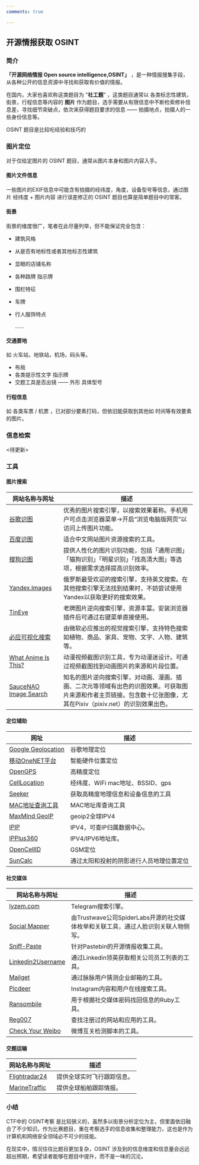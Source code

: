 ```yaml
---
comments: true

---
```


## 开源情报获取 OSINT

### 简介

**「开源网络情报 Open source intelligence,OSINT」** ，是一种情报搜集手段，从各种公开的信息资源中寻找和获取有价值的情报。

在国内，大家也喜欢称这类题目为 "**社工题**" ，这类题目通常以 各类标志性建筑，街景，行程信息等内容的 **图片** 作为题目，选手需要从有限信息中不断检索修补信息差，寻找细节突破点，依次来获得题目要求的信息 —— 拍摄地点，拍摄人的一些身份信息等。

OSINT 题目是比较吃经验和技巧的

### 图片定位

对于仅给定图片的 OSINT 题目，通常从图片本身和图片内容入手。

#### 图片文件信息

 一些图片的EXIF信息中可能含有拍摄的经纬度，角度，设备型号等信息，通过图片 经纬度 + 图片内容 进行误差修正的 OSINT 题目也算是简单题目中的常客。

####  街景

街景的维度很广，笔者在此尽量列举，但不能保证完全包含：

- 建筑风格

- 从是否有地标性或者其他标志性建筑

- 显眼的店铺名称

- 各种路牌 指示牌

- 围栏特征

- 车牌

- 行人服饰特点

  ......

#### 交通要地

如 火车站，地铁站，机场，码头等。

- 布局
- 各类提示性文字 指示牌
- 交题工具是否出镜 —— 外形 具体型号

#### 行程信息

如 各类车票 / 机票 ，已对部分要素打码，但依旧能获取到其他如 时间等有效要素的图片。

### 信息检索

<待更新>

### 工具

#### 图片搜索

| 网站名称与网址                                     | 描述                                                         |
| -------------------------------------------------- | ------------------------------------------------------------ |
| [谷歌识图](https://www.google.com/imghp)           | 优秀的图片搜索引擎，以搜索效果著称。手机用户可点击浏览器菜单→开启“浏览电脑版网页”以访问上传图片功能。 |
| [百度识图](https://image.baidu.com/?fr=shitu)      | 适合中文网站图片资源搜索的工具。                             |
| [搜狗识图](https://pic.sogou.com/)                 | 提供人性化的图片识别功能，包括「通用识图」「猫狗识别」「明星识别」「找高清大图」等选项，根据需求选择提高识别效率。 |
| [Yandex.Images](https://yandex.com/images)         | 俄罗斯最受欢迎的搜索引擎，支持英文搜索。在其他搜索引擎无法找到结果时，不妨尝试使用Yandex以获取更好的搜索效果。 |
| [TinEye](https://www.tineye.com/)                  | 老牌图片逆向搜索引擎，资源丰富。安装浏览器插件后可通过右键菜单直接使用。 |
| [必应可视化搜索](https://cn.bing.com/visualsearch) | 由微软必应推出的视觉搜索引擎，支持特色搜索如植物、商品、家具、宠物、文字、人物、建筑等。 |
| [What Anime Is This?](https://trace.moe/)          | 动漫视频截图识别工具，专为动漫迷设计。可通过视频截图找到动画图片的来源和片段位置。 |
| [SauceNAO Image Search](https://saucenao.com/)     | 知名的图片逆向搜索引擎，对动画、漫画、插画、二次元等领域有出色的识图效果。可获取图片来源和作者主页链接。包含数十亿张图像，尤其在Pixiv（pixiv.net）的识别效果出色。 |

#### 定位辅助

| 网址                                                         | 描述                                     |
| ------------------------------------------------------------ | ---------------------------------------- |
| [Google Geolocation](https://developers.google.com/maps/documentation/geolocation/intro) | 谷歌地理定位                             |
| [移动OneNET平台](https://open.iot.10086.cn/)                 | 智能硬件位置定位                         |
| [OpenGPS](https://www.opengps.cn/)                           | 高精度定位                               |
| [CellLocation](http://www.cellocation.com/)                  | 经纬度、WiFi mac地址、BSSID、gps         |
| [Seeker](https://github.com/thewhiteh4t/seeker)              | 获取高精度地理信息和设备信息的工具       |
| [MAC地址查询工具](https://www.nirsoft.net/utils/mac_address_lookup_find.html) | MAC地址库查询工具                        |
| [MaxMind GeoIP](https://dev.maxmind.com/geoip/geoip2/geolite2/) | geoip2全球IPV4                           |
| [IPIP](https://www.ipip.net/)                                | IPV4，可查IP归属数据中心。               |
| [IPPlus360](https://www.ipplus360.com/)                      | IPV4/IPV6地址库。                        |
| [OpenCellID](http://opencellid.org/)                         | GSM定位                                  |
| [SunCalc](https://www.suncalc.org/)                          | 通过太阳和投射的阴影进行人员地理位置定位 |

#### 社交媒体

| 网站名称与网址                                               | 描述                                                         |
| ------------------------------------------------------------ | ------------------------------------------------------------ |
| [lyzem.com](https://lyzem.com/)                              | Telegram搜索引擎。                                           |
| [Social Mapper](https://github.com/Greenwolf/social_mapper)  | 由Trustwave公司SpiderLabs开源的社交媒体枚举和关联工具，通过人脸识别关联人物侧写。 |
| [Sniff-Paste](https://github.com/needmorecowbell/sniff-paste) | 针对Pastebin的开源情报收集工具。                             |
| [Linkedin2Username](https://github.com/initstring/linkedin2username) | 通过Linkedin领英获取相关公司员工列表的工具。                 |
| [Mailget](https://github.com/Ridter/Mailget)                 | 通过脉脉用户猜测企业邮箱的工具。                             |
| [Picdeer](http://picdeer.org/)                               | Instagram内容和用户在线搜索工具。                            |
| [Ransombile](https://github.com/martinvigo/ransombile)       | 用于根据社交媒体密码找回信息的Ruby工具。                     |
| [Reg007](https://www.reg007.com/)                            | 查找注册过的网站和应用的工具。                               |
| [Check Your Weibo](https://github.com/rtcatc/check-your-weibo) | 微博互关检测脚本的工具。                                     |

#### 交题运输

| 网站名称与网址                                               | 描述                       |
| ------------------------------------------------------------ | -------------------------- |
| [Flightradar24](https://www.flightradar24.com/)              | 提供全球实时飞行跟踪信息。 |
| [MarineTraffic](https://www.marinetraffic.com/en/ais/home/centerx:5.4/centery:50.8/zoom:2) | 提供全球船舶跟踪情报。     |

### 小结

CTF中的 OSINT考察 是比较狭义的，虽然多以街景分析定位为主，但里面依旧融合了不少知识。作为比赛题目，重在考察选手的信息收集和整理能力，这也是作为计算机和网络安全领域必不可少的技能。

在现实中，情况往往比题目更加复杂，OSINT 涉及到的信息维度和信息量会远远超出预期，希望读者能够在题目中提升，而不是一味的沉沦。
